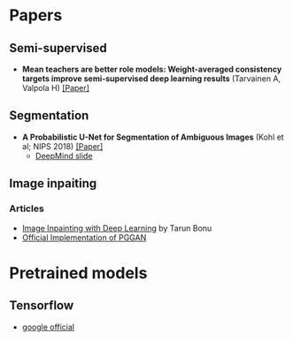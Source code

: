 


# Papers

## Semi-supervised

* **Mean teachers are better role models: Weight-averaged consistency targets improve semi-supervised deep learning results** (Tarvainen A, Valpola H) [[Paper]](https://papers.nips.cc/paper/6719-mean-teachers-are-better-role-models-weight-averaged-consistency-targets-improve-semi-supervised-deep-learning-results.pdf)


## Segmentation

* **A Probabilistic U-Net for Segmentation of Ambiguous Images** (Kohl et al; NIPS 2018) [[Paper]](https://papers.nips.cc/paper/7928-a-probabilistic-u-net-for-segmentation-of-ambiguous-images.pdf)
  * [DeepMind slide](https://nips.cc/media/Slides/nips/2018/220e(05-09-45)-05-10-35-12641-A_Probabilistic.pdf)

## Image inpaiting


### Articles

* [Image Inpainting with Deep Learning](https://medium.com/jamieai/image-inpainting-with-deep-learning-dd8555e56a32) by Tarun Bonu
* [Official Implementation of PGGAN](https://github.com/tkarras/progressive_growing_of_gans)



# Pretrained models

## Tensorflow

* [google official](https://github.com/tensorflow/models/tree/master/research/slim)